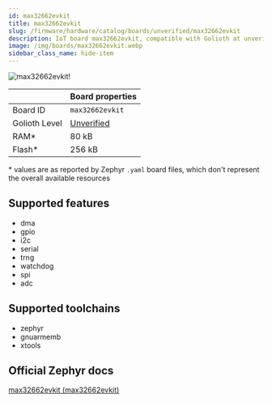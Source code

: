 ```yaml
---
id: max32662evkit
title: max32662evkit
slug: /firmware/hardware/catalog/boards/unverified/max32662evkit
description: IoT board max32662evkit, compatible with Golioth at unverified level.
image: /img/boards/max32662evkit.webp
sidebar_class_name: hide-item
---
```


[//]: # (This is an auto-generated file, do not edit! Changes to it will be lost upon re-generation)

![max32662evkit!](/img/boards/max32662evkit.webp "max32662evkit")

|                | Board properties     |
| -------------  | -------------------- |
| Board ID       | `max32662evkit` |
| Golioth Level  | [Unverified](/firmware/hardware#unverified-boards) |
| RAM*           | 80 kB |
| Flash*         | 256 kB |

\* values are as reported by Zephyr `.yaml` board files, which don't represent the overall available resources



## Supported features

* dma
* gpio
* i2c
* serial
* trng
* watchdog
* spi
* adc

## Supported toolchains

* zephyr
* gnuarmemb
* xtools

## Official Zephyr docs

[max32662evkit (max32662evkit)](https://docs.zephyrproject.org/latest/boards/adi/max32662evkit/doc/index.html)

